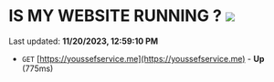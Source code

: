 # IS MY WEBSITE RUNNING ? [![](https://img.shields.io/static/v1?label=Sponsor&message=%E2%9D%A4&logo=GitHub&color=%23fe8e86)](https://github.com/sponsors/<username>)

Last updated: **11/20/2023, 12:59:10 PM**

- `GET` [https://youssefservice.me](https://youssefservice.me) - **Up** (775ms)

